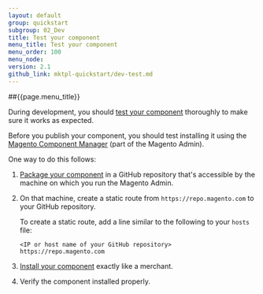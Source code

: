 ```yaml
---
layout: default
group: quickstart
subgroup: 02_Dev
title: Test your component
menu_title: Test your component
menu_order: 100
menu_node: 
version: 2.1
github_link: mktpl-quickstart/dev-test.md
---
```


##{{page.menu_title}}

During development, you should <a href="{{page.baseurl}}extension-dev-guide/test-module.html">test your component</a> thoroughly to make sure it works as expected.

Before you publish your component, you should test installing it using the <a href="{{page.baseurl}}comp-mgr/bk-compman-upgrade-guide.html" target="_blank">Magento Component Manager</a> (part of the Magento Admin).

One way to do this follows:

1.	<a href="{{page.baseurl}}extension-dev-guide/package_module.html">Package your component</a> in a GitHub repository that's accessible by the machine on which you run the Magento Admin.
2.	On that machine, create a static route from `https://repo.magento.com` to your GitHub repository.

	To create a static route, add a line similar to the following to your `hosts` file:

		<IP or host name of your GitHub repository> https://repo.magento.com 

3.	<a href="{{page.baseurl}}comp-mgr/compman-main-pg.html#compman-access" target="_blank">Install your component</a> exactly like a merchant.
4.	Verify the component installed properly.

